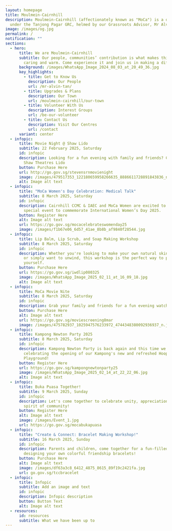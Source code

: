```yaml
---
layout: homepage
title: Moulmein-Cairnhill
description: Moulmein-Cairnhill (affectionately known as "MoCa") is a division
  under the Tanjong Pagar GRC, helmed by our Grassroots Advisor, Mr Alvin Tan.
image: /images/og.jpg
permalink: /
notification: ""
sections:
  - hero:
      title: We are Moulmein-Cairnhill
      subtitle: Our people, communities’ contribution is what makes this town special,
        caring and warm. Come experience it and join us in making a difference.
      background: /images/WhatsApp_Image_2024_08_03_at_20_49_36.jpg
      key_highlights:
        - title: Get to Know Us
          description: Our People
          url: /mr-alvin-tan/
        - title: Upgrades & Plans
          description: Our Town
          url: /moulmein-cairnhill/our-town
        - title: Volunteer With Us
          description: Interest Groups
          url: /be-our-volunteer
        - title: Contact Us
          description: Visit Our Centres
          url: /contact
      variant: center
  - infopic:
      title: Movie Night @ Shaw Lido
      subtitle: 22 February 2025, Saturday
      id: infopic
      description: Looking for a fun evening with family and friends? Come join us at
        Shaw Theatres Lido
      button: Purchase Here
      url: http://go.gov.sg/stevensrnmovienight
      image: /images/479517353_122180659958266635_8886611728891843836_n.jpg
      alt: Image alt text
  - infopic:
      title: "MoCa Women's Day Celebration: Medical Talk"
      subtitle: 8 March 2025, Saturday
      id: infopic
      description: Cairnhill CCMC & IAEC and MoCa Women are excited to invite you to a
        special event to commemorate International Women’s Day 2025.
      button: Register Here
      alt: Image alt text
      url: https://go.gov.sg/mocacelebrateswomenday25
      image: /images/f1b67e06_6d57_41ae_8b8b_af9840f28544.jpg
  - infopic:
      title: Lip Balm, Lip Scrub, and Soap Making Workshop
      subtitle: 8 March 2025, Saturday
      id: infopic
      description: Whether you're looking to make your own natural skincare products
        or simply want to unwind, this workshop is the perfect way to pamper
        yourself.
      button: Purchase Here
      url: https://go.gov.sg/iwdlip080325
      image: /images/WhatsApp_Image_2025_02_11_at_16_09_18.jpg
      alt: Image alt text
  - infopic:
      title: MoCa Movie Nite
      subtitle: 8 March 2025, Saturday
      id: infopic
      description: Grab your family and friends for a fun evening watching Sing 2! Movie
      button: Purchase Here
      alt: Image alt text
      url: https://go.gov.sg/moviescreening8mar
      image: /images/475782937_1025947576233972_4744348380092936937_n.jpg
  - infopic:
      title: Kampong Newton Party 2025
      subtitle: 8 March 2025, Saturday
      id: infopic
      description: Kampong Newton Party is back again and this time we will be
        celebrating the opening of our Kampong's new and refreshed Hooper Road
        Playground!
      button: Register Here
      url: https://go.gov.sg/kampongnewtonparty25
      image: /images/WhatsApp_Image_2025_02_14_at_22_22_06.jpg
      alt: Image alt text
  - infopic:
      title: Buka Puasa Together!
      subtitle: 9 March 2025, Sunday
      id: infopic
      description: Let's come together to celebrate unity, appreciation, and the
        spirit of community!
      button: Register Here
      alt: Image alt text
      image: /images/Event_1.jpg
      url: https://go.gov.sg/mocabukapuasa
  - infopic:
      title: "Create & Connect: Bracelet Making Workshop!"
      subtitle: 16 March 2025, Sunday
      id: infopic
      description: Parents and children, come together for a fun-filled afternoon
        designing your own colorful friendship bracelets!
      button: Purchase Here
      alt: Image alt text
      image: /images/df63a3c8_6412_4875_8615_89f19c2421fa.jpg
      url: go.gov.sg/tccbracelet
  - infopic:
      title: Infopic
      subtitle: Add an image and text
      id: infopic
      description: Infopic description
      button: Button Text
      alt: Image alt text
  - resources:
      id: resources
      subtitle: What we have been up to
---
```

